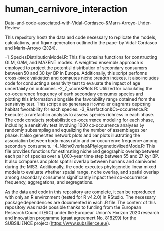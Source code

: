 # human_carnivore_interaction
Data-and-code-associated-with-Vidal-Cordasco-&Marín-Arroyo-Under-Review

This repository hosts the data and code necessary to replicate the models, calculations, and figure generation outlined in the paper by Vidal-Cordasco and Marín-Arroyo (2024).

-1_SpeciesDistributionModel.R: This file contains functions for constructing GLM, GAM, and MAXENT models. A weighted ensemble approach is employed to project the potential distribution of secondary consumers between 50 and 30 kyr BP in Europe. Additionally, this script performs cross-block validation and computes niche breadth indexes. It also includes code for conducting a sensitivity test to evaluate the impact of age uncertainty on outcomes.
-2_Z_score&Plots.R: Utilized for calculating the co-occurrence frequency of each secondary consumer species and plotting this information alongside the favorability range obtained from the sensitivity test. This script also generates Hovmoller diagrams depicting habitat favorability for each species.
-3_Rarefaction&Co-occurrence.R: Executes a rarefaction analysis to assess species richness in each phase. The code conducts probabilistic co-occurrence modeling for each phase, including a sensitivity test involving 1000 co-occurrence analyses by randomly subsampling and equalizing the number of assemblages per phase. It also generates network plots and bar plots illustrating the association between body mass ratio and co-occurrence frequency among secondary consumers.
-4_NicheOverlap&PhylogeneticMixedMode.R: This file provides functions for estimating niche and geographic overlap between each pair of species over a 1,000-year time-step between 55 and 27 kyr BP. It also compares and plots spatial overlap between humans and carnivores during the MIS3. Additionally, the code executes phylogenetic linear mixed models to evaluate whether spatial range, niche overlap, and spatial overlap among secondary consumers significantly impact their co-occurrence frequency, aggregations, and segregations.

As the data and code in this repository are complete, it can be reproduced with only an R environment (tested for R v4.2.0) in RStudio. The necessary package dependencies are documented in each .R file. The content of this repository was made possible thanks to funding from the European Research Council (ERC) under the European Union's Horizon 2020 research and innovation programme (grant agreement No. 818299) for the SUBSILIENCE project (https://www.subsilience.eu/).
